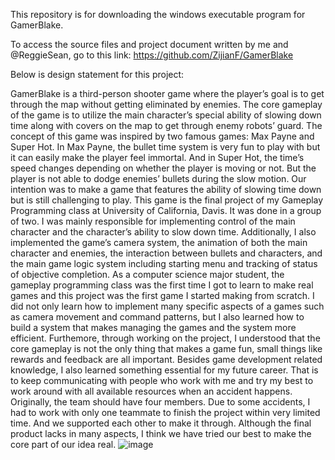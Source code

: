 This repository is for downloading the windows executable program for GamerBlake. 

To access the source files and project document written by me and @ReggieSean, go to this link: https://github.com/ZijianF/GamerBlake

Below is design statement for this project:

GamerBlake is a third-person shooter game where the player’s goal is to get through the map without getting eliminated by enemies. The core gameplay of the game is to utilize the main character’s special ability of slowing down time along with covers on the map to get through enemy robots’ guard. 
	The concept of this game was inspired by two famous games: Max Payne and Super Hot. In Max Payne, the bullet time system is very fun to play with but it can easily make the player feel immortal. And in Super Hot, the time’s speed changes depending on whether the player is moving or not. But the player is not able to dodge enemies’ bullets during the slow motion. Our intention was to make a game that features the ability of slowing time down but is still challenging to play. 
	This game is the final project of my Gameplay Programming class at University of California, Davis. It was done in a group of two. I was mainly responsible for implementing control of the main character and the character’s ability to slow down time. Additionally, I also implemented the game’s camera system, the animation of both the main character and enemies, the interaction between bullets and characters, and the main game logic system including starting menu and tracking of status of objective completion. 
	As a computer science major student, the gameplay programming class was the first time I got to learn to make real games and this project was the first game I started making from scratch. I did not only learn how to implement many specific aspects of a games such as camera movement and command patterns, but I also learned how to build a system that makes managing the games and the system more efficient. Furthemore, through working on the project, I understood that the core gameplay is not the only thing that makes a game fun, small things like rewards and feedback are all important. 
Besides game development related knowledge, I also learned something essential for my future career. That is to keep communicating with people who work with me and try my best to work around with all available resources when an accident happens. Originally, the team should have four members. Due to some accidents, I had to work with only one teammate to finish the project within very limited time. And we supported each other to make it through. Although the final product lacks in many aspects, I think we have tried our best to make the core part of our idea real. 
![image](https://user-images.githubusercontent.com/50595975/150266222-478d0c73-1ca5-435f-86e4-a7f79f619fde.png)

